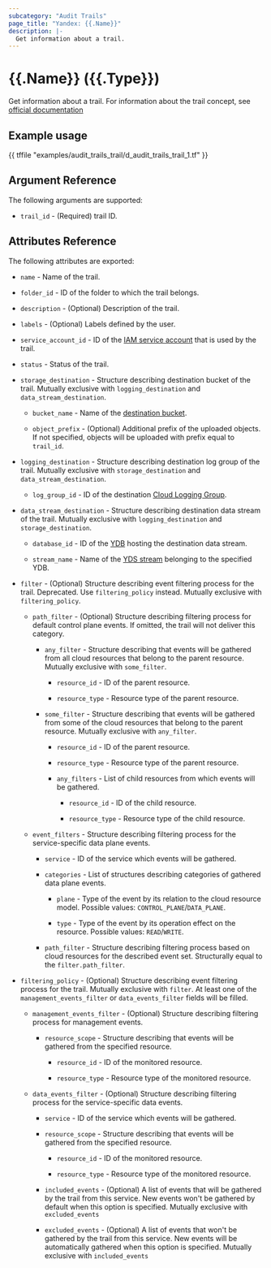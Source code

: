 ```yaml
---
subcategory: "Audit Trails"
page_title: "Yandex: {{.Name}}"
description: |-
  Get information about a trail.
---
```


# {{.Name}} ({{.Type}})

Get information about a trail. For information about the trail concept, see [official documentation](https://yandex.cloud/docs/audit-trails/concepts/trail)

## Example usage

{{ tffile "examples/audit_trails_trail/d_audit_trails_trail_1.tf" }}

## Argument Reference

The following arguments are supported:

* `trail_id` - (Required) trail ID.

## Attributes Reference

The following attributes are exported:

* `name` - Name of the trail.

* `folder_id` - ID of the folder to which the trail belongs.

* `description` - (Optional) Description of the trail.

* `labels` - (Optional) Labels defined by the user.

* `service_account_id` - ID of the [IAM service account](https://yandex.cloud/docs/iam/concepts/users/service-accounts) that is used by the trail.

* `status` - Status of the trail.

* `storage_destination` - Structure describing destination bucket of the trail. Mutually exclusive with `logging_destination` and `data_stream_destination`.

  * `bucket_name` - Name of the [destination bucket](https://yandex.cloud/docs/storage/concepts/bucket).

  * `object_prefix` - (Optional) Additional prefix of the uploaded objects. If not specified, objects will be uploaded with prefix equal to `trail_id`.

* `logging_destination` - Structure describing destination log group of the trail. Mutually exclusive with `storage_destination` and `data_stream_destination`.

  * `log_group_id` - ID of the destination [Cloud Logging Group](https://yandex.cloud/docs/logging/concepts/log-group).

* `data_stream_destination` - Structure describing destination data stream of the trail. Mutually exclusive with `logging_destination` and `storage_destination`.

  * `database_id` - ID of the [YDB](https://yandex.cloud/docs/ydb/concepts/resources) hosting the destination data stream.

  * `stream_name` - Name of the [YDS stream](https://yandex.cloud/docs/data-streams/concepts/glossary#stream-concepts) belonging to the specified YDB.

* `filter` - (Optional) Structure describing event filtering process for the trail. Deprecated. Use `filtering_policy` instead. Mutually exclusive with `filtering_policy`.

  * `path_filter` - (Optional) Structure describing filtering process for default control plane events. If omitted, the trail will not deliver this category.

    * `any_filter` - Structure describing that events will be gathered from all cloud resources that belong to the parent resource. Mutually exclusive with `some_filter`.

      * `resource_id` - ID of the parent resource.

      * `resource_type` - Resource type of the parent resource.

    * `some_filter` - Structure describing that events will be gathered from some of the cloud resources that belong to the parent resource. Mutually exclusive with `any_filter`.

      * `resource_id` - ID of the parent resource.

      * `resource_type` - Resource type of the parent resource.

      * `any_filters` - List of child resources from which events will be gathered.

        * `resource_id` - ID of the child resource.

        * `resource_type` - Resource type of the child resource.

  * `event_filters` - Structure describing filtering process for the service-specific data plane events.

    * `service` - ID of the service which events will be gathered.

    * `categories` - List of structures describing categories of gathered data plane events.

      * `plane` - Type of the event by its relation to the cloud resource model. Possible values: `CONTROL_PLANE`/`DATA_PLANE`.

      * `type` - Type of the event by its operation effect on the resource. Possible values: `READ`/`WRITE`.

    * `path_filter` - Structure describing filtering process based on cloud resources for the described event set. Structurally equal to the `filter.path_filter`.

* `filtering_policy` - (Optional) Structure describing event filtering process for the trail. Mutually exclusive with `filter`. At least one of the `management_events_filter` or `data_events_filter` fields will be filled.

  * `management_events_filter` - (Optional) Structure describing filtering process for management events.

    * `resource_scope` - Structure describing that events will be gathered from the specified resource.

      * `resource_id` - ID of the monitored resource.

      * `resource_type` - Resource type of the monitored resource.

  * `data_events_filter` - (Optional) Structure describing filtering process for the service-specific data events.

    * `service` - ID of the service which events will be gathered.

    * `resource_scope` - Structure describing that events will be gathered from the specified resource.

      * `resource_id` - ID of the monitored resource.

      * `resource_type` - Resource type of the monitored resource.

    * `included_events` - (Optional) A list of events that will be gathered by the trail from this service. New events won't be gathered by default when this option is specified. Mutually exclusive with `excluded_events`

    * `excluded_events` - (Optional) A list of events that won't be gathered by the trail from this service. New events will be automatically gathered when this option is specified. Mutually exclusive with `included_events`
